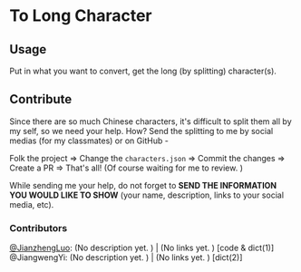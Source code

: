 # To Long Character

## Usage

Put in what you want to convert, get the long (by splitting) character(s).

## Contribute

Since there are so much Chinese characters, it's difficult to split them all by my self, so we need your help. How? Send the splitting to me by social medias (for my classmates) or on GitHub -  

Folk the project => Change the `characters.json` => Commit the changes => Create a PR => That's all! (Of course waiting for me to review. )

While sending me your help, do not forget to **SEND THE INFORMATION YOU WOULD LIKE TO SHOW** (your name, description, links to your social media, etc).

### Contributors

[@JianzhengLuo](https://github.com/JianzhengLuo): (No description yet. ) | (No links yet. ) [code & dict(1)]  
@JiangwengYi: (No description yet. ) | (No links yet. ) [dict(2)]


